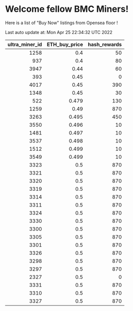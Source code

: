 # Welcome fellow BMC Miners!
Here is a list of "Buy Now" listings from Opensea floor !


Last auto update at: Mon Apr 25 22:34:32 UTC 2022


|   ultra_miner_id |   ETH_buy_price |   hash_rewards |
|-----------------:|----------------:|---------------:|
|             1258 |           0.4   |             50 |
|              937 |           0.4   |             80 |
|             3947 |           0.44  |             60 |
|              393 |           0.45  |              0 |
|             4017 |           0.45  |            390 |
|             1348 |           0.45  |             30 |
|              522 |           0.479 |            130 |
|             1259 |           0.49  |            870 |
|             3263 |           0.495 |            450 |
|             3550 |           0.496 |             10 |
|             1481 |           0.497 |             10 |
|             3537 |           0.498 |             10 |
|             1512 |           0.499 |             10 |
|             3549 |           0.499 |             10 |
|             3323 |           0.5   |            870 |
|             3321 |           0.5   |            870 |
|             3320 |           0.5   |            870 |
|             3319 |           0.5   |            870 |
|             3314 |           0.5   |            870 |
|             3311 |           0.5   |            870 |
|             3324 |           0.5   |            870 |
|             3330 |           0.5   |            870 |
|             3300 |           0.5   |            870 |
|             3305 |           0.5   |            870 |
|             3301 |           0.5   |            870 |
|             3326 |           0.5   |            870 |
|             3298 |           0.5   |            870 |
|             3297 |           0.5   |            870 |
|             2327 |           0.5   |              0 |
|             3331 |           0.5   |            870 |
|             3310 |           0.5   |            870 |
|             3327 |           0.5   |            870 |